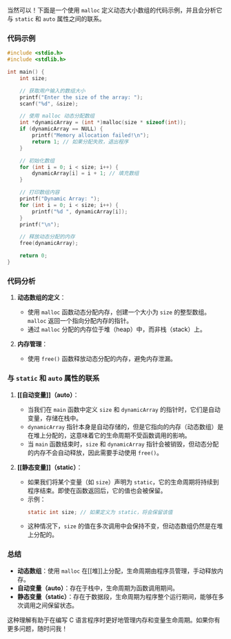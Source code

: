 当然可以！下面是一个使用 `malloc` 定义动态大小数组的代码示例，并且会分析它与 `static` 和 `auto` 属性之间的联系。

### 代码示例

```c
#include <stdio.h>
#include <stdlib.h>

int main() {
    int size;

    // 获取用户输入的数组大小
    printf("Enter the size of the array: ");
    scanf("%d", &size);

    // 使用 malloc 动态分配数组
    int *dynamicArray = (int *)malloc(size * sizeof(int));
    if (dynamicArray == NULL) {
        printf("Memory allocation failed!\n");
        return 1; // 如果分配失败，退出程序
    }

    // 初始化数组
    for (int i = 0; i < size; i++) {
        dynamicArray[i] = i + 1; // 填充数组
    }

    // 打印数组内容
    printf("Dynamic Array: ");
    for (int i = 0; i < size; i++) {
        printf("%d ", dynamicArray[i]);
    }
    printf("\n");

    // 释放动态分配的内存
    free(dynamicArray);

    return 0;
}
```

### 代码分析

1. **动态数组的定义**：
   - 使用 `malloc` 函数动态分配内存，创建一个大小为 `size` 的整型数组。`malloc` 返回一个指向分配内存的指针。
   - 通过 `malloc` 分配的内存位于堆（heap）中，而非栈（stack）上。

2. **内存管理**：
   - 使用 `free()` 函数释放动态分配的内存，避免内存泄漏。

### 与 `static` 和 `auto` 属性的联系

1. **[[自动变量]]（auto）**：
   - 当我们在 `main` 函数中定义 `size` 和 `dynamicArray` 的指针时，它们是自动变量，存储在栈中。
   - `dynamicArray` 指针本身是自动存储的，但是它指向的内存（动态数组）是在堆上分配的，这意味着它的生命周期不受函数调用的影响。
   - 当 `main` 函数结束时，`size` 和 `dynamicArray` 指针会被销毁，但动态分配的内存不会自动释放，因此需要手动使用 `free()`。

2. **[[静态变量]]（static）**：
   - 如果我们将某个变量（如 `size`）声明为 `static`，它的生命周期将持续到程序结束。即使在函数返回后，它的值也会被保留。
   - 示例：
     ```c
     static int size; // 如果定义为 static，将会保留该值
     ```
   - 这种情况下，`size` 的值在多次调用中会保持不变，但动态数组仍然是在堆上分配的。

### 总结

- **动态数组**：使用 `malloc` 在[[堆]]上分配，生命周期由程序员管理，手动释放内存。
- **自动变量（auto）**：存在于栈中，生命周期为函数调用期间。
- **静态变量（static）**：存在于数据段，生命周期为程序整个运行期间，能够在多次调用之间保留状态。

这种理解有助于在编写 C 语言程序时更好地管理内存和变量生命周期。如果你有更多问题，随时问我！
